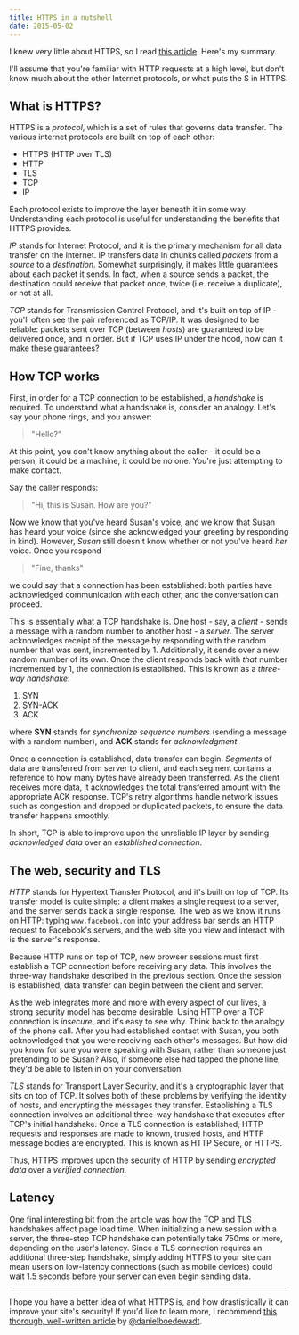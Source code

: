 ```yaml
---
title: HTTPS in a nutshell
date: 2015-05-02
---
```


I knew very little about HTTPS, so I read [this article](http://www.objc.io/issue-10/ip-tcp-http.html). Here's my summary.

I'll assume that you're familiar with HTTP requests at a high level, but don't know much about the other Internet protocols, or what puts the S in HTTPS.

## What is HTTPS?

HTTPS is a _protocol_, which is a set of rules that governs data transfer. The various internet protocols are built on top of each other:

- HTTPS (HTTP over TLS)
- HTTP
- TLS
- TCP
- IP

Each protocol exists to improve the layer beneath it in some way. Understanding each protocol is useful for understanding the benefits that HTTPS provides.

_IP_ stands for Internet Protocol, and it is the primary mechanism for all data transfer on the Internet. IP transfers data in chunks called _packets_ from a _source_ to a _destination_. Somewhat surprisingly, it makes little guarantees about each packet it sends. In fact, when a source sends a packet, the destination could receive that packet once, twice (i.e. receive a duplicate), or not at all.

_TCP_ stands for Transmission Control Protocol, and it's built on top of IP - you'll often see the pair referenced as TCP/IP. It was designed to be reliable: packets sent over TCP (between _hosts_) are guaranteed to be delivered once, and in order. But if TCP uses IP under the hood, how can it make these guarantees?

## How TCP works

First, in order for a TCP connection to be established, a _handshake_ is required. To understand what a handshake is, consider an analogy. Let's say your phone rings, and you answer:

> "Hello?"

At this point, you don't know anything about the caller - it could be a person, it could be a machine, it could be no one. You're just attempting to make contact.

Say the caller responds:

> "Hi, this is Susan. How are you?"

Now we know that you've heard Susan's voice, and we know that Susan has heard your voice (since she acknowledged your greeting by responding in kind). However, _Susan_ still doesn't know whether or not you've heard _her_ voice. Once you respond

> "Fine, thanks"

we could say that a connection has been established: both parties have acknowledged communication with each other, and the conversation can proceed.

This is essentially what a TCP handshake is. One host - say, a _client_ - sends a message with a random number to another host - a _server_. The server acknowledges receipt of the message by responding with the random number that was sent, incremented by 1. Additionally, it sends over a new random number of its own. Once the client responds back with _that_ number incremented by 1, the connection is established. This is known as a _three-way handshake_:

1. SYN
2. SYN-ACK
3. ACK

where **SYN** stands for _synchronize sequence numbers_ (sending a message with a random number), and **ACK** stands for _acknowledgment_.

Once a connection is established, data transfer can begin. _Segments_ of data are transferred from server to client, and each segment contains a reference to how many bytes have already been transferred. As the client receives more data, it acknowledges the total transferred amount with the appropriate ACK response. TCP's retry algorithms handle network issues such as congestion and dropped or duplicated packets, to ensure the data transfer happens smoothly.

In short, TCP is able to improve upon the unreliable IP layer by sending _acknowledged data_ over an _established connection_.

## The web, security and TLS

_HTTP_ stands for Hypertext Transfer Protocol, and it's built on top of TCP. Its transfer model is quite simple: a client makes a single request to a server, and the server sends back a single response. The web as we know it runs on HTTP: typing `www.facebook.com` into your address bar sends an HTTP request to Facebook's servers, and the web site you view and interact with is the server's response.

Because HTTP runs on top of TCP, new browser sessions must first establish a TCP connection before receiving any data. This involves the three-way handshake described in the previous section. Once the session is established, data transfer can begin between the client and server.

As the web integrates more and more with every aspect of our lives, a strong security model has become desirable. Using HTTP over a TCP connection is _insecure_, and it's easy to see why. Think back to the analogy of the phone call. After you had established contact with Susan, you both acknowledged that you were receiving each other's messages. But how did you know for sure you were speaking with Susan, rather than someone just pretending to be Susan? Also, if someone else had tapped the phone line, they'd be able to listen in on your conversation.

_TLS_ stands for Transport Layer Security, and it's a cryptographic layer that sits on top of TCP. It solves both of these problems by verifying the identity of hosts, and encrypting the messages they transfer. Establishing a TLS connection involves an additional three-way handshake that executes after TCP's initial handshake. Once a TLS connection is established, HTTP requests and responses are made to known, trusted hosts, and HTTP message bodies are encrypted. This is known as HTTP Secure, or HTTPS.

Thus, HTTPS improves upon the security of HTTP by sending _encrypted data_ over a _verified connection_.

## Latency

One final interesting bit from the article was how the TCP and TLS handshakes affect page load time. When initializing a new session with a server, the three-step TCP handshake can potentially take 750ms or more, depending on the user's latency. Since a TLS connection requires an additional three-step handshake, simply adding HTTPS to your site can mean users on low-latency connections (such as mobile devices) could wait 1.5 seconds before your server can even begin sending data.

---

I hope you have a better idea of what HTTPS is, and how drastistically it can improve your site's security! If you'd like to learn more, I recommend [this thorough, well-written article](http://www.objc.io/issue-10/ip-tcp-http.html) by [@danielboedewadt](https://twitter.com/danielboedewadt).
